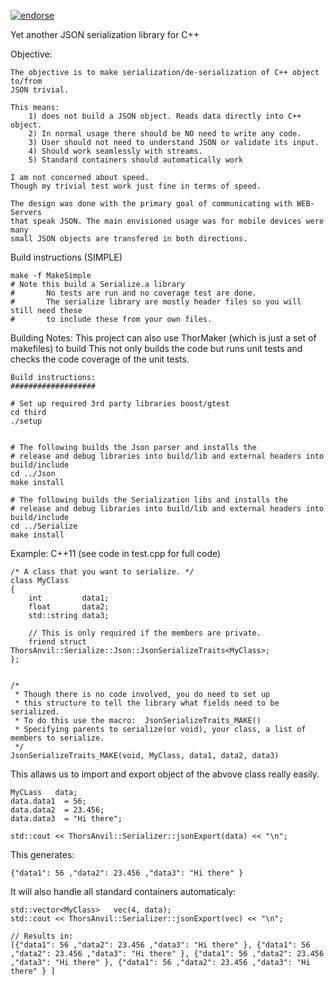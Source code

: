 [![endorse](http://api.coderwall.com/lokiastari/endorsecount.png)](http://coderwall.com/lokiastari)

Yet another JSON serialization library for C++

Objective:

    The objective is to make serialization/de-serialization of C++ object to/from
    JSON trivial.

    This means:
        1) does not build a JSON object. Reads data directly into C++ object.
        2) In normal usage there should be NO need to write any code.
        3) User should not need to understand JSON or validate its input.
        4) Should work seamlessly with streams.
        5) Standard containers should automatically work

    I am not concerned about speed.
    Though my trivial test work just fine in terms of speed.
    
    The design was done with the primary goal of communicating with WEB-Servers
    that speak JSON. The main envisioned usage was for mobile devices were many
    small JSON objects are transfered in both directions.

Build instructions (SIMPLE)

    make -f MakeSimple
    # Note this build a Serialize.a library
    #       No tests are run and no coverage test are done.
    #       The serialize library are mostly header files so you will still need these
    #       to include these from your own files.

Building Notes:
    This project can also use ThorMaker (which is just a set of makefiles) to build
    This not only builds the code but runs unit tests and checks the code coverage of the unit tests.

    Build instructions:
    ###################

    # Set up required 3rd party libraries boost/gtest
    cd third
    ./setup


    # The following builds the Json parser and installs the
    # release and debug libraries into build/lib and external headers into build/include
    cd ../Json
    make install

    # The following builds the Serialization libs and installs the
    # release and debug libraries into build/lib and external headers into build/include
    cd ../Serialize
    make install


Example: C++11 (see code in test.cpp for full code)

    /* A class that you want to serialize. */
    class MyClass
    {   
        int         data1;
        float       data2;
        std::string data3;

        // This is only required if the members are private.
        friend struct ThorsAnvil::Serialize::Json::JsonSerializeTraits<MyClass>;
    };  


    /*  
     * Though there is no code involved, you do need to set up
     * this structure to tell the library what fields need to be serialized.
     * To do this use the macro:  JsonSerializeTraits_MAKE()
     * Specifying parents to serialize(or void), your class, a list of members to serialize.
     */  
    JsonSerializeTraits_MAKE(void, MyClass, data1, data2, data3)
    
This allaws us to import and export object of the abvove class really easily.

    MyCLass   data;
    data.data1  = 56;
    data.data2  = 23.456;
    data.data3  = "Hi there";
    
    std::cout << ThorsAnvil::Serializer::jsonExport(data) << "\n";

This generates:

    {"data1": 56 ,"data2": 23.456 ,"data3": "Hi there" }

It will also handle all standard containers automaticaly:

    std::vector<MyClass>   vec(4, data);
    std::cout << ThorsAnvil::Serializer::jsonExport(vec) << "\n";
    
    // Results in:
    [{"data1": 56 ,"data2": 23.456 ,"data3": "Hi there" }, {"data1": 56 ,"data2": 23.456 ,"data3": "Hi there" }, {"data1": 56 ,"data2": 23.456 ,"data3": "Hi there" }, {"data1": 56 ,"data2": 23.456 ,"data3": "Hi there" } ]
    
    





